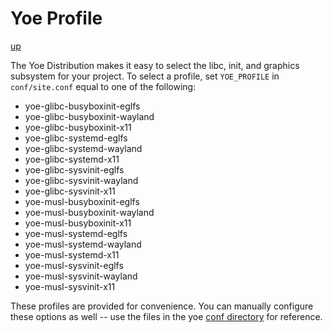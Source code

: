 # Yoe Profile

[up](README.md)

The Yoe Distribution makes it easy to select the libc, init, and graphics
subsystem for your project. To select a profile, set `YOE_PROFILE` in
`conf/site.conf` equal to one of the following:

- yoe-glibc-busyboxinit-eglfs
- yoe-glibc-busyboxinit-wayland
- yoe-glibc-busyboxinit-x11
- yoe-glibc-systemd-eglfs
- yoe-glibc-systemd-wayland
- yoe-glibc-systemd-x11
- yoe-glibc-sysvinit-eglfs
- yoe-glibc-sysvinit-wayland
- yoe-glibc-sysvinit-x11
- yoe-musl-busyboxinit-eglfs
- yoe-musl-busyboxinit-wayland
- yoe-musl-busyboxinit-x11
- yoe-musl-systemd-eglfs
- yoe-musl-systemd-wayland
- yoe-musl-systemd-x11
- yoe-musl-sysvinit-eglfs
- yoe-musl-sysvinit-wayland
- yoe-musl-sysvinit-x11

These profiles are provided for convenience. You can manually configure these
options as well -- use the files in the yoe
[conf directory](https://github.com/YoeDistro/meta-yoe/tree/master/conf/distro)
for reference.
